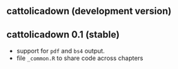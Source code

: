 ## cattolicadown (development version)


## cattolicadown 0.1 (stable) 

- support for `pdf` and `bs4` output.
- file `_common.R` to share code across chapters